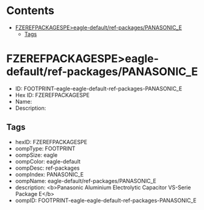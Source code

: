 



Contents
========

* [FZEREFPACKAGESPE>eagle-default/ref-packages/PANASONIC_E](#fzerefpackagespeeagle-defaultref-packagespanasonic_e)
	* [Tags](#tags)

# FZEREFPACKAGESPE>eagle-default/ref-packages/PANASONIC_E

- ID: FOOTPRINT-eagle-eagle-default-ref-packages-PANASONIC_E
- Hex ID: FZEREFPACKAGESPE
- Name: 
- Description: 

## Tags

- hexID: FZEREFPACKAGESPE
- oompType: FOOTPRINT
- oompSize: eagle
- oompColor: eagle-default
- oompDesc: ref-packages
- oompIndex: PANASONIC_E
- oompName: eagle-default/ref-packages/PANASONIC_E
- description: &lt;b&gt;Panasonic Aluminium Electrolytic Capacitor VS-Serie Package E&lt;/b&gt;
- oompID: FOOTPRINT-eagle-eagle-default-ref-packages-PANASONIC_E
